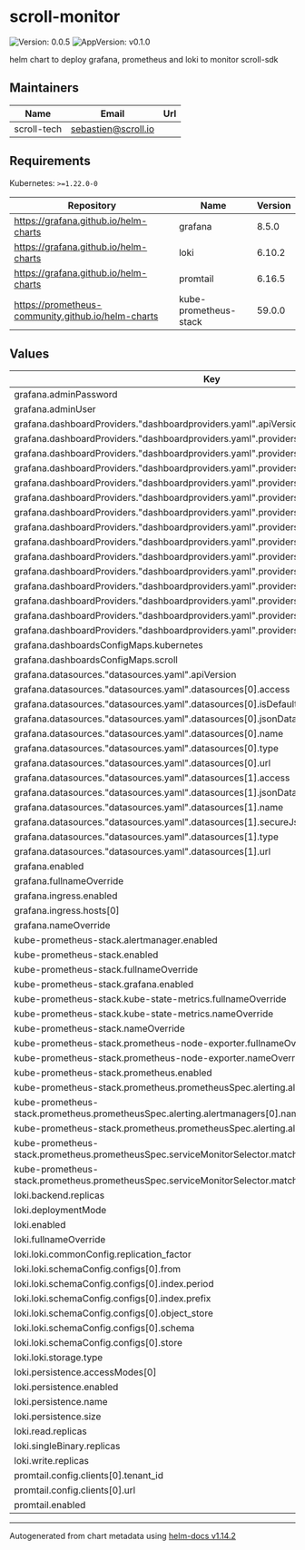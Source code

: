 # scroll-monitor

![Version: 0.0.5](https://img.shields.io/badge/Version-0.0.5-informational?style=flat-square) ![AppVersion: v0.1.0](https://img.shields.io/badge/AppVersion-v0.1.0-informational?style=flat-square)

helm chart to deploy grafana, prometheus and loki to monitor scroll-sdk

## Maintainers

| Name | Email | Url |
| ---- | ------ | --- |
| scroll-tech | <sebastien@scroll.io> |  |

## Requirements

Kubernetes: `>=1.22.0-0`

| Repository | Name | Version |
|------------|------|---------|
| https://grafana.github.io/helm-charts | grafana | 8.5.0 |
| https://grafana.github.io/helm-charts | loki | 6.10.2 |
| https://grafana.github.io/helm-charts | promtail | 6.16.5 |
| https://prometheus-community.github.io/helm-charts | kube-prometheus-stack | 59.0.0 |

## Values

| Key | Type | Default | Description |
|-----|------|---------|-------------|
| grafana.adminPassword | string | `"scroll-sdk"` |  |
| grafana.adminUser | string | `"admin"` |  |
| grafana.dashboardProviders."dashboardproviders.yaml".apiVersion | int | `1` |  |
| grafana.dashboardProviders."dashboardproviders.yaml".providers[0].disableDeletion | bool | `false` |  |
| grafana.dashboardProviders."dashboardproviders.yaml".providers[0].editable | bool | `true` |  |
| grafana.dashboardProviders."dashboardproviders.yaml".providers[0].folder | string | `"scroll"` |  |
| grafana.dashboardProviders."dashboardproviders.yaml".providers[0].name | string | `"scroll"` |  |
| grafana.dashboardProviders."dashboardproviders.yaml".providers[0].options.path | string | `"/var/lib/grafana/dashboards/scroll/"` |  |
| grafana.dashboardProviders."dashboardproviders.yaml".providers[0].orgId | int | `1` |  |
| grafana.dashboardProviders."dashboardproviders.yaml".providers[0].type | string | `"file"` |  |
| grafana.dashboardProviders."dashboardproviders.yaml".providers[1].disableDeletion | bool | `false` |  |
| grafana.dashboardProviders."dashboardproviders.yaml".providers[1].editable | bool | `true` |  |
| grafana.dashboardProviders."dashboardproviders.yaml".providers[1].folder | string | `"kubernetes"` |  |
| grafana.dashboardProviders."dashboardproviders.yaml".providers[1].name | string | `"kubernetes"` |  |
| grafana.dashboardProviders."dashboardproviders.yaml".providers[1].options.path | string | `"/var/lib/grafana/dashboards/kubernetes/"` |  |
| grafana.dashboardProviders."dashboardproviders.yaml".providers[1].orgId | int | `1` |  |
| grafana.dashboardProviders."dashboardproviders.yaml".providers[1].type | string | `"file"` |  |
| grafana.dashboardsConfigMaps.kubernetes | string | `"grafana-kubernetes-dashboards"` |  |
| grafana.dashboardsConfigMaps.scroll | string | `"grafana-scroll-dashboards"` |  |
| grafana.datasources."datasources.yaml".apiVersion | int | `1` |  |
| grafana.datasources."datasources.yaml".datasources[0].access | string | `"proxy"` |  |
| grafana.datasources."datasources.yaml".datasources[0].isDefault | bool | `true` |  |
| grafana.datasources."datasources.yaml".datasources[0].jsonData.timeInterval | string | `"30s"` |  |
| grafana.datasources."datasources.yaml".datasources[0].name | string | `"Prometheus"` |  |
| grafana.datasources."datasources.yaml".datasources[0].type | string | `"prometheus"` |  |
| grafana.datasources."datasources.yaml".datasources[0].url | string | `"http://prometheus-prometheus:9090"` |  |
| grafana.datasources."datasources.yaml".datasources[1].access | string | `"proxy"` |  |
| grafana.datasources."datasources.yaml".datasources[1].jsonData.httpHeaderName1 | string | `"X-Scope-OrgID"` |  |
| grafana.datasources."datasources.yaml".datasources[1].name | string | `"Loki"` |  |
| grafana.datasources."datasources.yaml".datasources[1].secureJsonData.httpHeaderValue1 | string | `"1"` |  |
| grafana.datasources."datasources.yaml".datasources[1].type | string | `"loki"` |  |
| grafana.datasources."datasources.yaml".datasources[1].url | string | `"http://loki:3100"` |  |
| grafana.enabled | bool | `true` |  |
| grafana.fullnameOverride | string | `"grafana"` |  |
| grafana.ingress.enabled | bool | `true` |  |
| grafana.ingress.hosts[0] | string | `"grafana.scrollsdk"` |  |
| grafana.nameOverride | string | `"grafana"` |  |
| kube-prometheus-stack.alertmanager.enabled | bool | `true` |  |
| kube-prometheus-stack.enabled | bool | `true` |  |
| kube-prometheus-stack.fullnameOverride | string | `"prometheus"` |  |
| kube-prometheus-stack.grafana.enabled | bool | `false` |  |
| kube-prometheus-stack.kube-state-metrics.fullnameOverride | string | `"kube-state-metrics"` |  |
| kube-prometheus-stack.kube-state-metrics.nameOverride | string | `"kube-state-metrics"` |  |
| kube-prometheus-stack.nameOverride | string | `"prometheus"` |  |
| kube-prometheus-stack.prometheus-node-exporter.fullnameOverride | string | `"node-exporter"` |  |
| kube-prometheus-stack.prometheus-node-exporter.nameOverride | string | `"node-exporter"` |  |
| kube-prometheus-stack.prometheus.enabled | bool | `true` |  |
| kube-prometheus-stack.prometheus.prometheusSpec.alerting.alertmanagers[0].name | string | `"alertmanager-main"` |  |
| kube-prometheus-stack.prometheus.prometheusSpec.alerting.alertmanagers[0].namespace | string | `"default"` |  |
| kube-prometheus-stack.prometheus.prometheusSpec.alerting.alertmanagers[0].port | string | `"web"` |  |
| kube-prometheus-stack.prometheus.prometheusSpec.serviceMonitorSelector.matchExpressions[0].key | string | `"app.kubernetes.io/instance"` |  |
| kube-prometheus-stack.prometheus.prometheusSpec.serviceMonitorSelector.matchExpressions[0].operator | string | `"Exists"` |  |
| loki.backend.replicas | int | `0` |  |
| loki.deploymentMode | string | `"SingleBinary"` |  |
| loki.enabled | bool | `true` |  |
| loki.fullnameOverride | string | `"loki"` |  |
| loki.loki.commonConfig.replication_factor | int | `1` |  |
| loki.loki.schemaConfig.configs[0].from | string | `"2024-01-01"` |  |
| loki.loki.schemaConfig.configs[0].index.period | string | `"24h"` |  |
| loki.loki.schemaConfig.configs[0].index.prefix | string | `"loki_index_"` |  |
| loki.loki.schemaConfig.configs[0].object_store | string | `"filesystem"` |  |
| loki.loki.schemaConfig.configs[0].schema | string | `"v13"` |  |
| loki.loki.schemaConfig.configs[0].store | string | `"tsdb"` |  |
| loki.loki.storage.type | string | `"filesystem"` |  |
| loki.persistence.accessModes[0] | string | `"ReadWriteOnce"` |  |
| loki.persistence.enabled | bool | `true` |  |
| loki.persistence.name | string | `"loki-pvc"` |  |
| loki.persistence.size | string | `"10Gi"` |  |
| loki.read.replicas | int | `0` |  |
| loki.singleBinary.replicas | int | `1` |  |
| loki.write.replicas | int | `0` |  |
| promtail.config.clients[0].tenant_id | int | `1` |  |
| promtail.config.clients[0].url | string | `"http://loki:3100/loki/api/v1/push"` |  |
| promtail.enabled | bool | `true` |  |

----------------------------------------------
Autogenerated from chart metadata using [helm-docs v1.14.2](https://github.com/norwoodj/helm-docs/releases/v1.14.2)
